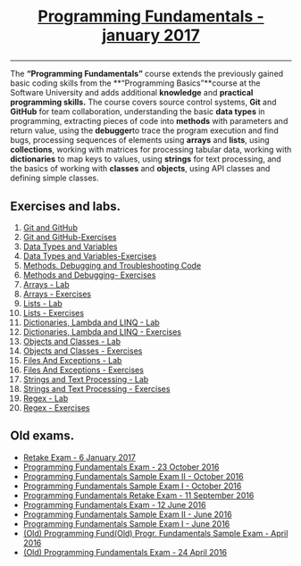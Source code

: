 # <a href="https://softuni.bg/trainings/1509/programming-fundamentals-january-2017" rel="Programming-Fundamentals"><p align="center"> Programming Fundamentals - january 2017<p>
</a>

---
The **“Programming Fundamentals”** course extends the previously gained basic coding skills from the **“Programming Basics”**course at the Software University and adds additional **knowledge** and **practical programming skills.**
The course covers source control systems, **Git** and **GitHub** for team collaboration, understanding the basic **data types** in programming, extracting pieces of code into **methods** with parameters and return value, using the **debugger**to trace the program execution and find bugs, processing sequences of elements using **arrays** and **lists**, using  **collections**, working with matrices for processing tabular data, working with **dictionaries** to map keys to values, using **strings** for text processing, and the basics of working with **classes** and **objects**, using API classes and defining simple classes. 


## Exercises and labs.
1. <a href="https://github.com/stefkavasileva/SoftUni-Software-Engineering/tree/master/Programmin%20Fundamentals/Homeworks%20and%20Labs/GitGitHubDebuggingSearching-Lab" > Git and GitHub </a> 
2. <a href="https://github.com/stefkavasileva/SoftUni-Software-Engineering/tree/master/Programmin%20Fundamentals/Homeworks%20and%20Labs/GitGitHubDebuggingSearching-Exercises" > Git and GitHub-Exercises</a> 
3. <a href="https://github.com/stefkavasileva/SoftUni-Software-Engineering/tree/master/Programmin%20Fundamentals/Homeworks%20and%20Labs/DataTypeAndVariables" > Data Types and Variables</a> 
4. <a href="https://github.com/stefkavasileva/SoftUni-Software-Engineering/tree/master/Programmin%20Fundamentals/Homeworks%20and%20Labs/DataTypesAndVariables-Exercises" > Data Types and Variables-Exercises</a> 
5. <a href="https://github.com/stefkavasileva/SoftUni-Software-Engineering/tree/master/Programmin%20Fundamentals/Homeworks%20and%20Labs/MethodsAndDebugging" > Methods. Debugging and Troubleshooting Code </a> 
6. <a href="https://github.com/stefkavasileva/SoftUni-Software-Engineering/tree/master/Programmin%20Fundamentals/Homeworks%20and%20Labs/MethodsAndDebuggingExcercises" > Methods and Debugging- Exercises</a>
7. <a href="https://github.com/stefkavasileva/SoftUni-Software-Engineering/tree/master/Programmin%20Fundamentals/Homeworks%20and%20Labs/Arrays"> Arrays - Lab </a>
8. <a href="https://github.com/stefkavasileva/SoftUni-Software-Engineering/tree/master/Programmin%20Fundamentals/Homeworks%20and%20Labs/Arrays-Exercises"> Arrays - Exercises </a>
9. <a href="https://github.com/stefkavasileva/SoftUni-Software-Engineering/tree/master/Programmin%20Fundamentals/Homeworks%20and%20Labs/Lists"> Lists - Lab </a>
10. <a href="https://github.com/stefkavasileva/SoftUni-Software-Engineering/tree/master/Programmin%20Fundamentals/Homeworks%20and%20Labs/ListsExercises"> Lists - Exercises </a>
11. <a href="https://github.com/stefkavasileva/SoftUni-Software-Engineering/tree/master/Programmin%20Fundamentals/Homeworks%20and%20Labs/DictionariesLambdaAndLINQ"> Dictionaries, Lambda and LINQ - Lab </a>
12. <a href="https://github.com/stefkavasileva/SoftUni-Software-Engineering/tree/master/Programmin%20Fundamentals/Homeworks%20and%20Labs/DictionariesLambdaAndLINQ-Exercises"> Dictionaries, Lambda and LINQ - Exercises </a>
13. <a href="https://github.com/stefkavasileva/SoftUni-Software-Engineering/tree/master/Programmin%20Fundamentals/Homeworks%20and%20Labs/ObjectsAndClasses"> Objects and Classes - Lab </a>
14. <a href="https://github.com/stefkavasileva/SoftUni-Software-Engineering/tree/master/Programmin%20Fundamentals/Homeworks%20and%20Labs/ObjectsAndClasses-Exercises"> Objects and Classes - Exercises </a>
15. <a href="https://github.com/stefkavasileva/SoftUni-Software-Engineering/tree/master/Programmin%20Fundamentals/Homeworks%20and%20Labs/FilesAndExceptionsLab"> Files And Exceptions - Lab </a>
16. <a href="https://github.com/stefkavasileva/SoftUni-Software-Engineering/tree/master/Programmin%20Fundamentals/Homeworks%20and%20Labs/FilesAndExceptionsExercises"> Files And Exceptions - Exercises </a>
17. <a href="https://github.com/stefkavasileva/SoftUni-Software-Engineering/tree/master/Programmin%20Fundamentals/Homeworks%20and%20Labs/Strings-Lab"> Strings and Text Processing - Lab </a> 
18. <a href="https://github.com/stefkavasileva/SoftUni-Software-Engineering/tree/master/Programmin%20Fundamentals/Homeworks%20and%20Labs/Strings-Exercises"> Strings and Text Processing - Exercises </a> 
19. <a href="https://github.com/stefkavasileva/SoftUni-Software-Engineering/tree/master/Programmin%20Fundamentals/Homeworks%20and%20Labs/Regex-Lab"> Regex - Lab </a>  
20. <a href="https://github.com/stefkavasileva/SoftUni-Software-Engineering/tree/master/Programmin%20Fundamentals/Homeworks%20and%20Labs/Regex-Exercises"> Regex - Exercises </a>  

## Old exams.

- <a href="https://github.com/stefkavasileva/SoftUni-Software-Engineering/tree/master/Programmin%20Fundamentals/OldExams/RetakeExam-6January2017"> Retake Exam - 6 January 2017 </a>
- <a href="https://github.com/stefkavasileva/SoftUni-Software-Engineering/tree/master/Programmin%20Fundamentals/OldExams/Exam-23October2016"> Programming Fundamentals Exam - 23 October 2016 </a>
- <a href="https://github.com/stefkavasileva/SoftUni-Software-Engineering/tree/master/Programmin%20Fundamentals/OldExams/SampleExamII-October2016"> Programming Fundamentals Sample Exam II - October 2016 <a/>
- <a href="https://github.com/stefkavasileva/SoftUni-Software-Engineering/tree/master/Programmin%20Fundamentals/OldExams/ExamI-October2016">Programming Fundamentals Sample Exam I - October 2016 </a>
- <a href="https://github.com/stefkavasileva/SoftUni-Software-Engineering/tree/master/Programmin%20Fundamentals/OldExams/RetakeExam-11September2016">Programming Fundamentals Retake Exam - 11 September 2016 </a>
- <a href="https://github.com/stefkavasileva/SoftUni-Software-Engineering/tree/master/Programmin%20Fundamentals/OldExams/Exam-12June2016"> Programming Fundamentals Exam - 12 June 2016 </a>
- <a href="https://github.com/stefkavasileva/SoftUni-Software-Engineering/tree/master/Programmin%20Fundamentals/OldExams/SampleExamII-June2016"> Programming Fundamentals Sample Exam II - June 2016</a>
- <a href="https://github.com/stefkavasileva/SoftUni-Software-Engineering/tree/master/Programmin%20Fundamentals/OldExams/SampleExamI-June2016"> Programming Fundamentals Sample Exam I - June 2016</a>
- <a href="https://github.com/stefkavasileva/SoftUni-Software-Engineering/tree/master/Programmin%20Fundamentals/OldExams/(Old)Exam-April2016" > (Old) Programming Fund(Old) Progr. Fundamentals Sample Exam - April 2016 </a> 
- <a href="https://github.com/stefkavasileva/SoftUni-Software-Engineering/tree/master/Programmin%20Fundamentals/OldExams/(Old)Exam-24April2016" > (Old) Programming Fundamentals Exam - 24 April 2016 </a> 





